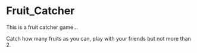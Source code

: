 # Fruit_Catcher

This is a fruit catcher game...

Catch how many fruits as you can, play with your friends but not more than 2.
